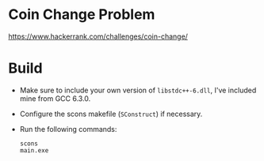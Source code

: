# Coin Change Problem

https://www.hackerrank.com/challenges/coin-change/

# Build

* Make sure to include your own version of `libstdc++-6.dll`, I've included mine from GCC 6.3.0.
* Configure the scons makefile (`SConstruct`) if necessary.
* Run the following commands:

    `scons`  
    `main.exe`  
